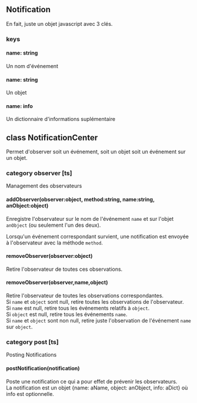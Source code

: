 ## Notification
En fait, juste un objet javascript avec 3 clés.

### keys

#### name: string
Un nom d'événement

#### name: string
Un objet

#### name: info
Un dictionnaire d'informations suplémentaire

## class NotificationCenter

Permet d'observer soit un événement, soit un objet soit un événement sur un objet.
 
### category observer [ts]
Management des observateurs

#### addObserver(observer:object, method:string, name:string, anObject:object)
Enregistre l'observateur sur le nom de l'événement `name` et sur l'objet `anObject` (ou seulement l'un des deux).

Lorsqu'un événement correspondant survient, une notification est envoyée à l'observateur avec la méthode `method`.

#### removeObserver(observer:object)
Retire l'observateur de toutes ces observations.

#### removeObserver(observer,name,object)
Retire l'observateur de toutes les observations correspondantes.  
Si `name` et `object` sont null, retire toutes les observations de l'observateur.  
Si `name` est null, retire tous les événements relatifs à `object`.  
Si `object` est null, retire tous les événements `name`.  
Si `name` et `object` sont non null, retire juste l'observation de l'événement `name` sur `object`.

### category post [ts]
Posting Notifications

#### postNotification(notification)
Poste une notification ce qui a pour effet de prévenir les observateurs.  
La notification est un objet {name: aName, object: anObject, info: aDict} où info est optionnelle.
